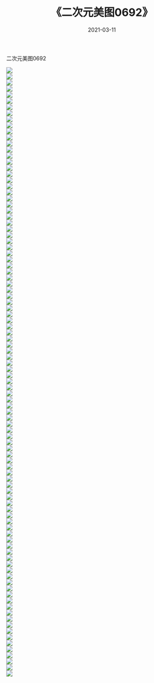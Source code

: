 ﻿---
layout: post
title:  《二次元美图0692》
date:   2021-03-11
img: http://imgx.orgx.ga/二次元/2021/二次元美图0692/000.jpg
categories: [美女, 清纯, 唯美]
---

二次元美图0692

 ![](http://imgx.orgx.ga/二次元/2021/二次元美图0692/001.png) <br>![](http://imgx.orgx.ga/二次元/2021/二次元美图0692/002.png) <br>![](http://imgx.orgx.ga/二次元/2021/二次元美图0692/003.png) <br>![](http://imgx.orgx.ga/二次元/2021/二次元美图0692/004.png) <br>![](http://imgx.orgx.ga/二次元/2021/二次元美图0692/005.png) <br>![](http://imgx.orgx.ga/二次元/2021/二次元美图0692/006.png) <br>![](http://imgx.orgx.ga/二次元/2021/二次元美图0692/007.png) <br>![](http://imgx.orgx.ga/二次元/2021/二次元美图0692/008.png) <br>![](http://imgx.orgx.ga/二次元/2021/二次元美图0692/009.png) <br>![](http://imgx.orgx.ga/二次元/2021/二次元美图0692/010.png) <br>![](http://imgx.orgx.ga/二次元/2021/二次元美图0692/011.png) <br>![](http://imgx.orgx.ga/二次元/2021/二次元美图0692/012.png) <br>![](http://imgx.orgx.ga/二次元/2021/二次元美图0692/013.png) <br>![](http://imgx.orgx.ga/二次元/2021/二次元美图0692/014.png) <br>![](http://imgx.orgx.ga/二次元/2021/二次元美图0692/015.png) <br>![](http://imgx.orgx.ga/二次元/2021/二次元美图0692/016.png) <br>![](http://imgx.orgx.ga/二次元/2021/二次元美图0692/017.png) <br>![](http://imgx.orgx.ga/二次元/2021/二次元美图0692/018.png) <br>![](http://imgx.orgx.ga/二次元/2021/二次元美图0692/019.png) <br>![](http://imgx.orgx.ga/二次元/2021/二次元美图0692/020.png) <br>![](http://imgx.orgx.ga/二次元/2021/二次元美图0692/021.png) <br>![](http://imgx.orgx.ga/二次元/2021/二次元美图0692/022.png) <br>![](http://imgx.orgx.ga/二次元/2021/二次元美图0692/023.png) <br>![](http://imgx.orgx.ga/二次元/2021/二次元美图0692/024.png) <br>![](http://imgx.orgx.ga/二次元/2021/二次元美图0692/025.png) <br>![](http://imgx.orgx.ga/二次元/2021/二次元美图0692/026.png) <br>![](http://imgx.orgx.ga/二次元/2021/二次元美图0692/027.png) <br>![](http://imgx.orgx.ga/二次元/2021/二次元美图0692/028.png) <br>![](http://imgx.orgx.ga/二次元/2021/二次元美图0692/029.png) <br>![](http://imgx.orgx.ga/二次元/2021/二次元美图0692/030.png) <br>![](http://imgx.orgx.ga/二次元/2021/二次元美图0692/031.png) <br>![](http://imgx.orgx.ga/二次元/2021/二次元美图0692/032.png) <br>![](http://imgx.orgx.ga/二次元/2021/二次元美图0692/033.png) <br>![](http://imgx.orgx.ga/二次元/2021/二次元美图0692/034.png) <br>![](http://imgx.orgx.ga/二次元/2021/二次元美图0692/035.png) <br>![](http://imgx.orgx.ga/二次元/2021/二次元美图0692/036.png) <br>![](http://imgx.orgx.ga/二次元/2021/二次元美图0692/037.png) <br>![](http://imgx.orgx.ga/二次元/2021/二次元美图0692/038.png) <br>![](http://imgx.orgx.ga/二次元/2021/二次元美图0692/039.png) <br>![](http://imgx.orgx.ga/二次元/2021/二次元美图0692/040.png) <br>![](http://imgx.orgx.ga/二次元/2021/二次元美图0692/041.png) <br>![](http://imgx.orgx.ga/二次元/2021/二次元美图0692/042.png) <br>![](http://imgx.orgx.ga/二次元/2021/二次元美图0692/043.png) <br>![](http://imgx.orgx.ga/二次元/2021/二次元美图0692/044.png) <br>![](http://imgx.orgx.ga/二次元/2021/二次元美图0692/045.png) <br>![](http://imgx.orgx.ga/二次元/2021/二次元美图0692/046.png) <br>![](http://imgx.orgx.ga/二次元/2021/二次元美图0692/047.png) <br>![](http://imgx.orgx.ga/二次元/2021/二次元美图0692/048.png) <br>![](http://imgx.orgx.ga/二次元/2021/二次元美图0692/049.png) <br>![](http://imgx.orgx.ga/二次元/2021/二次元美图0692/050.png) <br>![](http://imgx.orgx.ga/二次元/2021/二次元美图0692/051.png) <br>![](http://imgx.orgx.ga/二次元/2021/二次元美图0692/052.png) <br>![](http://imgx.orgx.ga/二次元/2021/二次元美图0692/053.png) <br>![](http://imgx.orgx.ga/二次元/2021/二次元美图0692/054.png) <br>![](http://imgx.orgx.ga/二次元/2021/二次元美图0692/055.png) <br>![](http://imgx.orgx.ga/二次元/2021/二次元美图0692/056.png) <br>![](http://imgx.orgx.ga/二次元/2021/二次元美图0692/057.png) <br>![](http://imgx.orgx.ga/二次元/2021/二次元美图0692/058.png) <br>![](http://imgx.orgx.ga/二次元/2021/二次元美图0692/059.png) <br>![](http://imgx.orgx.ga/二次元/2021/二次元美图0692/060.png) <br>![](http://imgx.orgx.ga/二次元/2021/二次元美图0692/061.png) <br>![](http://imgx.orgx.ga/二次元/2021/二次元美图0692/062.png) <br>![](http://imgx.orgx.ga/二次元/2021/二次元美图0692/063.png) <br>![](http://imgx.orgx.ga/二次元/2021/二次元美图0692/064.png) <br>![](http://imgx.orgx.ga/二次元/2021/二次元美图0692/065.png) <br>![](http://imgx.orgx.ga/二次元/2021/二次元美图0692/066.png) <br>![](http://imgx.orgx.ga/二次元/2021/二次元美图0692/067.png) <br>![](http://imgx.orgx.ga/二次元/2021/二次元美图0692/068.png) <br>![](http://imgx.orgx.ga/二次元/2021/二次元美图0692/069.png) <br>![](http://imgx.orgx.ga/二次元/2021/二次元美图0692/070.png) <br>![](http://imgx.orgx.ga/二次元/2021/二次元美图0692/071.png) <br>![](http://imgx.orgx.ga/二次元/2021/二次元美图0692/072.png) <br>![](http://imgx.orgx.ga/二次元/2021/二次元美图0692/073.png) <br>![](http://imgx.orgx.ga/二次元/2021/二次元美图0692/074.png) <br>![](http://imgx.orgx.ga/二次元/2021/二次元美图0692/075.png) <br>![](http://imgx.orgx.ga/二次元/2021/二次元美图0692/076.png) <br>![](http://imgx.orgx.ga/二次元/2021/二次元美图0692/077.png) <br>![](http://imgx.orgx.ga/二次元/2021/二次元美图0692/078.png) <br>![](http://imgx.orgx.ga/二次元/2021/二次元美图0692/079.png) <br>![](http://imgx.orgx.ga/二次元/2021/二次元美图0692/080.png) <br>![](http://imgx.orgx.ga/二次元/2021/二次元美图0692/081.png) <br>![](http://imgx.orgx.ga/二次元/2021/二次元美图0692/082.png) <br>![](http://imgx.orgx.ga/二次元/2021/二次元美图0692/083.png) <br>![](http://imgx.orgx.ga/二次元/2021/二次元美图0692/084.png) <br>![](http://imgx.orgx.ga/二次元/2021/二次元美图0692/085.png) <br>![](http://imgx.orgx.ga/二次元/2021/二次元美图0692/086.png) <br>![](http://imgx.orgx.ga/二次元/2021/二次元美图0692/087.png) <br>![](http://imgx.orgx.ga/二次元/2021/二次元美图0692/088.png) <br>![](http://imgx.orgx.ga/二次元/2021/二次元美图0692/089.png) <br>![](http://imgx.orgx.ga/二次元/2021/二次元美图0692/090.png) <br>![](http://imgx.orgx.ga/二次元/2021/二次元美图0692/091.png) <br>![](http://imgx.orgx.ga/二次元/2021/二次元美图0692/092.png) <br>![](http://imgx.orgx.ga/二次元/2021/二次元美图0692/093.png) <br>![](http://imgx.orgx.ga/二次元/2021/二次元美图0692/094.png) <br>![](http://imgx.orgx.ga/二次元/2021/二次元美图0692/095.png) <br>![](http://imgx.orgx.ga/二次元/2021/二次元美图0692/096.png) <br>![](http://imgx.orgx.ga/二次元/2021/二次元美图0692/097.png) <br>![](http://imgx.orgx.ga/二次元/2021/二次元美图0692/098.png) <br>![](http://imgx.orgx.ga/二次元/2021/二次元美图0692/099.png) <br>![](http://imgx.orgx.ga/二次元/2021/二次元美图0692/100.png) <br>